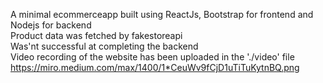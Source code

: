 A minimal ecommerceapp built using ReactJs, Bootstrap for frontend and Nodejs for backend </br>
Product data was fetched by fakestoreapi</br>
Was'nt successful at completing the backend</br>
Video recording of the website has been uploaded in the './video' file </br>
https://miro.medium.com/max/1400/1*CeuWv9fCjD1uTiTuKytnBQ.png